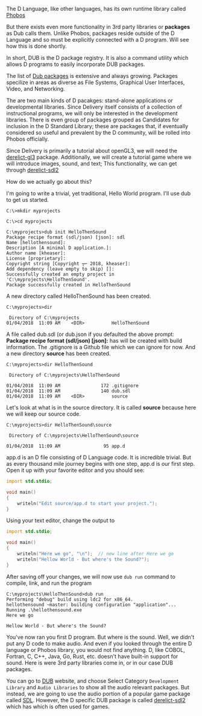 

The D Language, like other languages, has its own runtime library called [Phobos](https://dlang.org/phobos/index.html)

But there exists even more functionality in 3rd party libraries or **packages** as Dub calls them. Unlike Phobos, packages reside outside of the D Language and so must be explicitly connected with a D program. Will see how this is done shortly.

In short, DUB is the D package registry. It is also a command utility which allows D programs to easily incorporate DUB packages. 

The list of [Dub packages](https://code.dlang.org/) is extensive and always growing. Packages specilize in areas as diverse as File Systems, Graphical User Interfaces, Video, and Networking.

The are two main kinds of D pacakges: stand-alone applications or developmental libraries. Since Delivery itself consists of a collection of instructional programs, we will only be interested in the development libraries. There is even group of packages grouped as Candidates for inclusion in the D Standard Library; these are packages that, if eventually considered so useful and prevalent by the D community, will be rolled into Phobos officially. 

Since Delivery is primarily a tutorial about openGL3, we will need the [derelict-gl3](https://code.dlang.org/packages/derelict-gl3) package. Additionally, we will create a tutorial game where we will introduce images, sound, and text; This functionality, we can get through [derelict-sdl2](https://code.dlang.org/packages/derelict-sdl2)

How do we actually go about this?

I'm going to write a trivial, yet traditional, Hello World program.  I'll use dub to get us started.

```Batchfile
C:\>mkdir myprojects

C:\>cd myprojects

C:\myprojects>dub init HelloThenSound
Package recipe format (sdl/json) [json]: sdl
Name [hellothensound]:
Description [A minimal D application.]:
Author name [kheaser]:
License [proprietary]:
Copyright string [Copyright ┬⌐ 2018, kheaser]:
Add dependency (leave empty to skip) []:
Successfully created an empty project in 'C:\myprojects\HelloThenSound'.
Package successfully created in HelloThenSound
```
A new directory called HelloThenSound has been created.

```
C:\myprojects>dir

 Directory of C:\myprojects
01/04/2018  11:09 AM    <DIR>          HelloThenSound
```

A file called dub.sdl (or dub.json if you defaulted the above prompt: **Package recipe format (sdl/json) [json]:** has will be created with build information.  The .gitignore is a Github file which we can ignore for now.  And a new directory **source** has been created.

```
C:\myprojects>dir HelloThenSound

 Directory of C:\myprojects\HelloThenSound

01/04/2018  11:09 AM               172 .gitignore
01/04/2018  11:09 AM               140 dub.sdl
01/04/2018  11:09 AM    <DIR>          source
```

Let's look at what is in the source directory. It is called __source__ because here we will keep our source code.
 
``` 
C:\myprojects>dir HelloThenSound\source

 Directory of C:\myprojects\HelloThenSound\source

01/04/2018  11:09 AM                95 app.d
```

app.d is an D file consisting of D Language code. It is incredible trivial. But as every thousand mile journey begins with one step, app.d is our first step.  Open it up with your favorite editor and you should see:

```D
import std.stdio;

void main()
{
    writeln("Edit source/app.d to start your project.");
}
```

Using your text editor, change the output to 
```D
import std.stdio;

void main()
{
    writeln("Here we go", "\n");  // new line after Here we go  
    writeln("Hellow World - But where's the Sound?");
}
```

After saving off your changes, we will now use `dub run` command to compile, link, and run the program
```
C:\myprojects\HelloThenSound>dub run
Performing "debug" build using ldc2 for x86_64.
hellothensound ~master: building configuration "application"...
Running .\hellothensound.exe
Here we go

Hellow World - But where's the Sound?
```

You've now ran you first D program. But where is the sound.  Well, we didn't put any D code to make audio. And even if you looked through the entire D language or Phobos library, you would not find anything.  D, like COBOL, Fortran, C, C++, Java, Go, Rust, etc. doesn't have built-in support for sound.  Here is were 3rd party libraries come in, or in our case DUB packages.

You can go to [DUB](https://code.dlang.org/) website, and choose Select Category `Development Library` and `Audio Libraries` to show all the audio relevant packages. But instead, we are going to use the audio portion of a popular game package called [SDL](https://www.libsdl.org/). However, the D specific DUB package is called [derelict-sdl2](https://code.dlang.org/packages/derelict-sdl2) which has 
 which is often used for games. 
